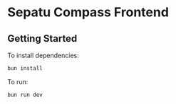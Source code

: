 # Sepatu Compass Frontend

## Getting Started

To install dependencies:
```sh
bun install
```

To run:
```sh
bun run dev
```
